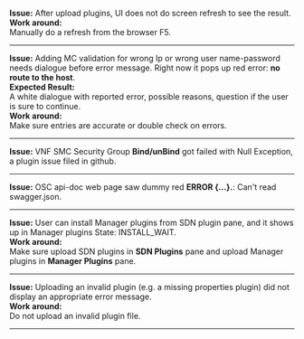 **Issue:**
After upload plugins, UI does not do screen refresh to see the result.  
**Work around:**  
Manually do a refresh from the browser F5.  
****

**Issue:**
Adding MC validation for wrong Ip or wrong user name-password needs dialogue before error message. Right now it pops up red error: **no route to the host**.  
**Expected Result:**  
A white dialogue with reported error, possible reasons, question if the user is sure to continue.  
**Work around:**  
Make sure entries are accurate or double check on errors.
****

**Issue:**
VNF SMC Security Group **Bind/unBind** got failed with Null Exception, a plugin issue filed in github.  
****

**Issue:**
OSC api-doc web page saw dummy red **ERROR {...}.**: Can't read swagger.json.  
****

**Issue:**
User can install Manager plugins from SDN plugin pane, and it shows up in Manager plugins State: INSTALL_WAIT.  
**Work around:**  
Make sure upload SDN plugins in **SDN Plugins** pane and upload Manager plugins in **Manager Plugins** pane.  
****

**Issue:**
Uploading an invalid plugin (e.g. a missing properties plugin) did not display an appropriate error message.  
**Work around:**  
Do not upload an invalid plugin file.  
****
